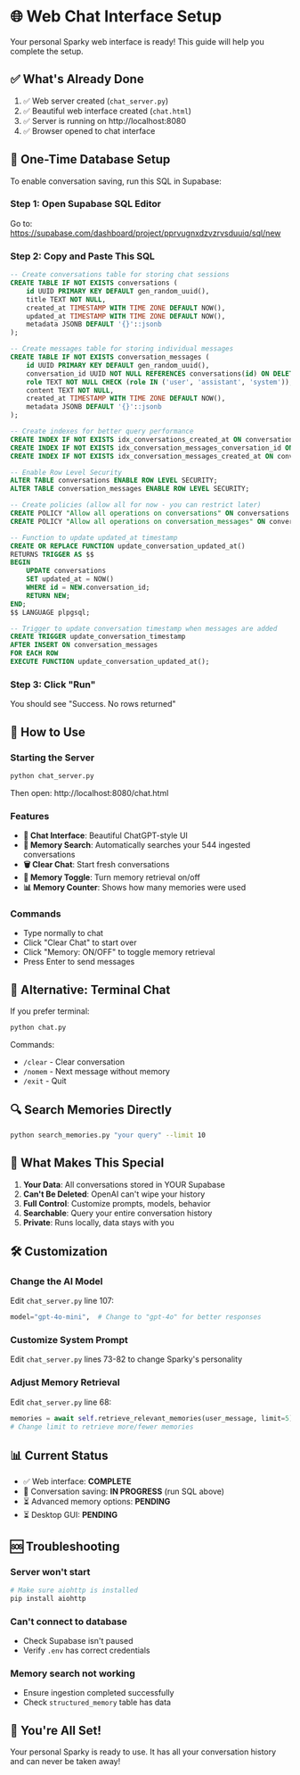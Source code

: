 # 🌐 Web Chat Interface Setup

Your personal Sparky web interface is ready! This guide will help you complete the setup.

## ✅ What's Already Done

1. ✅ Web server created (`chat_server.py`)
2. ✅ Beautiful web interface created (`chat.html`)
3. ✅ Server is running on http://localhost:8080
4. ✅ Browser opened to chat interface

## 🔧 One-Time Database Setup

To enable conversation saving, run this SQL in Supabase:

### Step 1: Open Supabase SQL Editor
Go to: https://supabase.com/dashboard/project/pprvugnxdzvzrvsduuiq/sql/new

### Step 2: Copy and Paste This SQL

```sql
-- Create conversations table for storing chat sessions
CREATE TABLE IF NOT EXISTS conversations (
    id UUID PRIMARY KEY DEFAULT gen_random_uuid(),
    title TEXT NOT NULL,
    created_at TIMESTAMP WITH TIME ZONE DEFAULT NOW(),
    updated_at TIMESTAMP WITH TIME ZONE DEFAULT NOW(),
    metadata JSONB DEFAULT '{}'::jsonb
);

-- Create messages table for storing individual messages
CREATE TABLE IF NOT EXISTS conversation_messages (
    id UUID PRIMARY KEY DEFAULT gen_random_uuid(),
    conversation_id UUID NOT NULL REFERENCES conversations(id) ON DELETE CASCADE,
    role TEXT NOT NULL CHECK (role IN ('user', 'assistant', 'system')),
    content TEXT NOT NULL,
    created_at TIMESTAMP WITH TIME ZONE DEFAULT NOW(),
    metadata JSONB DEFAULT '{}'::jsonb
);

-- Create indexes for better query performance
CREATE INDEX IF NOT EXISTS idx_conversations_created_at ON conversations(created_at DESC);
CREATE INDEX IF NOT EXISTS idx_conversation_messages_conversation_id ON conversation_messages(conversation_id);
CREATE INDEX IF NOT EXISTS idx_conversation_messages_created_at ON conversation_messages(created_at);

-- Enable Row Level Security
ALTER TABLE conversations ENABLE ROW LEVEL SECURITY;
ALTER TABLE conversation_messages ENABLE ROW LEVEL SECURITY;

-- Create policies (allow all for now - you can restrict later)
CREATE POLICY "Allow all operations on conversations" ON conversations FOR ALL USING (true);
CREATE POLICY "Allow all operations on conversation_messages" ON conversation_messages FOR ALL USING (true);

-- Function to update updated_at timestamp
CREATE OR REPLACE FUNCTION update_conversation_updated_at()
RETURNS TRIGGER AS $$
BEGIN
    UPDATE conversations 
    SET updated_at = NOW() 
    WHERE id = NEW.conversation_id;
    RETURN NEW;
END;
$$ LANGUAGE plpgsql;

-- Trigger to update conversation timestamp when messages are added
CREATE TRIGGER update_conversation_timestamp
AFTER INSERT ON conversation_messages
FOR EACH ROW
EXECUTE FUNCTION update_conversation_updated_at();
```

### Step 3: Click "Run"

You should see "Success. No rows returned"

## 🚀 How to Use

### Starting the Server

```bash
python chat_server.py
```

Then open: http://localhost:8080/chat.html

### Features

- **💬 Chat Interface**: Beautiful ChatGPT-style UI
- **🧠 Memory Search**: Automatically searches your 544 ingested conversations
- **🗑️ Clear Chat**: Start fresh conversations
- **🔕 Memory Toggle**: Turn memory retrieval on/off
- **📊 Memory Counter**: Shows how many memories were used

### Commands

- Type normally to chat
- Click "Clear Chat" to start over
- Click "Memory: ON/OFF" to toggle memory retrieval
- Press Enter to send messages

## 📱 Alternative: Terminal Chat

If you prefer terminal:

```bash
python chat.py
```

Commands:
- `/clear` - Clear conversation
- `/nomem` - Next message without memory
- `/exit` - Quit

## 🔍 Search Memories Directly

```bash
python search_memories.py "your query" --limit 10
```

## 🎯 What Makes This Special

1. **Your Data**: All conversations stored in YOUR Supabase
2. **Can't Be Deleted**: OpenAI can't wipe your history
3. **Full Control**: Customize prompts, models, behavior
4. **Searchable**: Query your entire conversation history
5. **Private**: Runs locally, data stays with you

## 🛠️ Customization

### Change the AI Model

Edit `chat_server.py` line 107:
```python
model="gpt-4o-mini",  # Change to "gpt-4o" for better responses
```

### Customize System Prompt

Edit `chat_server.py` lines 73-82 to change Sparky's personality

### Adjust Memory Retrieval

Edit `chat_server.py` line 68:
```python
memories = await self.retrieve_relevant_memories(user_message, limit=5)
# Change limit to retrieve more/fewer memories
```

## 📊 Current Status

- ✅ Web interface: **COMPLETE**
- 🔄 Conversation saving: **IN PROGRESS** (run SQL above)
- ⏳ Advanced memory options: **PENDING**
- ⏳ Desktop GUI: **PENDING**

## 🆘 Troubleshooting

### Server won't start
```bash
# Make sure aiohttp is installed
pip install aiohttp
```

### Can't connect to database
- Check Supabase isn't paused
- Verify `.env` has correct credentials

### Memory search not working
- Ensure ingestion completed successfully
- Check `structured_memory` table has data

## 🎉 You're All Set!

Your personal Sparky is ready to use. It has all your conversation history and can never be taken away!

